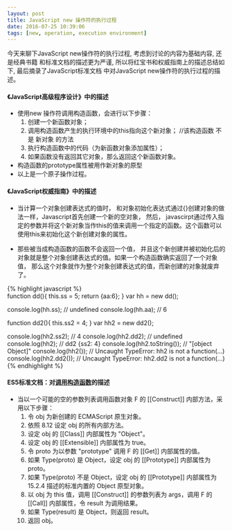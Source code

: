 ```yaml
---
layout: post
title: JavaScript new 操作符的执行过程
date: 2016-07-25 10:39:06
tags: [new, operation, execution environment]
---
```


今天来聊下JavaScript new操作符的执行过程, 考虑到讨论的内容为基础内容, 还是经典书籍
和标准文档的描述更为严谨, 所以将红宝书和权威指南上的描述总结如下, 最后摘录了JavaScript标准文档
中对JavaScript new操作符的执行过程的描述。


#### 《JavaScript高级程序设计》中的描述

- 使用new 操作符调用构造函数，会进行以下步骤：
    1. 创建一个新函数对象；
    2. 调用构造函数产生的执行环境中的this指向这个新对象；  //该构造函数 不是 新对象 的方法
    3. 执行构造函数中的代码（为新函数对象添加属性）；
    4. 如果函数没有返回其它对象，那么返回这个新函数对象。
- 构造函数的prototype属性被用作新对象的原型
- 以上是一个原子操作过程。
<!-- more -->

#### 《JavaScript权威指南》中的描述

- 当计算一个对象创建表达式的值时， 和对象初始化表达式通过{}创建对象的做法一样，Javascript首先创建一个新的空对象， 然后， javascirpt通过传入指定的参数并将这个新对象当作this的值来调用一个指定的函数。这个函数可以使用this来初始化这个新创建对象的属性。
  
- 那些被当成构造函数的函数不会返回一个值， 并且这个新创建并被初始化后的对象就是整个对象创建表达式的值。如果一个构造函数确实返回了一个对象值， 那么这个对象就作为整个对象创建表达式的值，而新创建的对象就废弃了。

{% highlight javascript %}    
function dd(){ this.ss = 5; return {aa:6}; }
var hh = new dd();

console.log(hh.ss);   // undefined
console.log(hh.aa);   // 6    

function dd2(){ this.ss2 = 4; }
var hh2 = new dd2();

console.log(hh2.ss2);   // 4
console.log(hh2.dd2);   // undefined
console.log(hh2);       // dd2 {ss2: 4}
console.log(hh2.toString());   // "[object Object]"
console.log(hh2());     // Uncaught TypeError: hh2 is not a function(…)
console.log(hh2.dd2());  // Uncaught TypeError: hh2.dd2 is not a function(…)
{% endhighlight %}

#### ES5标准文档：对[调用构造函数](https://www.w3.org/html/ig/zh/wiki/ES5/functions#FunctionDeclaration)的描述

- 当以一个可能的空的参数列表调用函数对象 F 的 [[Construct]] 内部方法，采用以下步骤：
    1. 令 obj 为新创建的 ECMAScript 原生对象。
    2. 依照 8.12 设定 obj 的所有内部方法。
    3. 设定 obj 的 [[Class]] 内部属性为 "Object"。
    4. 设定 obj 的 [[Extensible]] 内部属性为 true。
    5. 令 proto 为以参数 "prototype" 调用 F 的 [[Get]] 内部属性的值。
    6. 如果 Type(proto) 是 Object，设定 obj 的 [[Prototype]] 内部属性为 proto。
    7. 如果 Type(proto) 不是 Object，设定 obj 的 [[Prototype]] 内部属性为 15.2.4 描述的标准内置的 Object 原型对象。
    8. 以 obj 为 this 值，调用 [[Construct]] 的参数列表为 args，调用 F 的 [[Call]] 内部属性，令 result 为调用结果。
    9. 如果 Type(result) 是 Object，则返回 result。
    10. 返回 obj。

